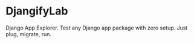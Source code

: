 # DjangifyLab
Django App Explorer. Test any Django app package with zero setup. Just plug, migrate, run.
